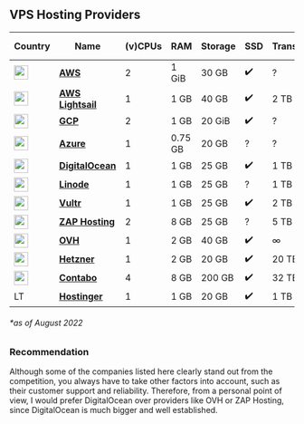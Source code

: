 ## VPS Hosting Providers

| Country | Name | (v)CPUs | RAM | Storage | SSD | Transfer | Price | Incl. VAT | Safe 
| --- | --- | --- | --- | --- | --- | --- | --- | --- | --- |
| <img src="https://cdn.jsdelivr.net/npm/@azury/cdn/dist/locales/us.svg" width="25px" /> | [**AWS**](https://aws.amazon.com) | 2 | 1 GiB | 30 GB | ✔️ | ? | $6.87[\*](https://calculator.aws/#/estimate?id=6f840e242113d3f95d9f8909563de23367a361a7) | ? | ✔️ |
| <img src="https://cdn.jsdelivr.net/npm/@azury/cdn/dist/locales/us.svg" width="25px" /> | [**AWS Lightsail**](https://lightsail.aws.amazon.com/ls/webapp/create/instance) | 1 | 1 GB | 40 GB | ✔️ | 2 TB | $5[\*](https://lightsail.aws.amazon.com/ls/webapp/create/instance) | ? | ✔️ |
| <img src="https://cdn.jsdelivr.net/npm/@azury/cdn/dist/locales/us.svg" width="25px" /> | [**GCP**](https://cloud.google.com) | 2 | 1 GB | 20 GiB | ✔️ | ? | $9.52[\*](https://cloud.google.com/products/calculator/#id=c7f1b563-01a4-4e61-9760-1beb0d4385dc) | ? | ✔️ |
| <img src="https://cdn.jsdelivr.net/npm/@azury/cdn/dist/locales/us.svg" width="25px" /> | [**Azure**](https://azure.microsoft.com) | 1 | 0.75 GB | 20 GB | ? | ? | $13.19[\*](https://github.com/unvented/vps-hosters/raw/dev/ExportedEstimate.xlsx) | ? | ✔️ |
| <img src="https://cdn.jsdelivr.net/npm/@azury/cdn/dist/locales/us.svg" width="25px" /> | [**DigitalOcean**](https://digitalocean.com) | 1 | 1 GB | 25 GB | ✔️ | 1 TB | $6.00[\*](https://www.digitalocean.com/products/droplets)	| ✖️ | ✔️ |
| <img src="https://cdn.jsdelivr.net/npm/@azury/cdn/dist/locales/us.svg" width="25px" /> | [**Linode**](https://www.linode.com) | 1 | 1 GB | 25 GB | ? | 1 TB | $5.00[\*](https://www.linode.com/products/shared) | ? | ✔️ |
| <img src="https://cdn.jsdelivr.net/npm/@azury/cdn/dist/locales/us.svg" width="25px" /> | [**Vultr**](https://www.vultr.com) | 1 | 1 GB | 25 GB | ✔️ | 2 TB | $6.00[\*](https://www.vultr.com/products/cloud-compute) | ? | ✔️ |
| <img src="https://cdn.jsdelivr.net/npm/@azury/cdn/dist/locales/de.svg" width="25px" /> | [**ZAP Hosting**](https://zap-hosting.com/en) | 2 | 8 GB | 25 GB | ? | 5 TB | $8.06[\*](https://zap-hosting.com/en/shop/?myorder=UWyA9VyaBG231pdb3p2w3GdJP2DRV6h2rFsKgx4oU7zEN38bDtPUY3SqiRGcfdVQWUFR1GjVw7DlMEa0OYOZRWFwMXmV8OBNv0%2BHVggLW48gbgSbfX9jYAgVNX1DKwMpBS3CGNF1kkIvWYp2yrpMIuw9TnaDQJd3mNd1wwhwHGvAM3xIHGCovoVG9k05aoHaGD47kFf75125xVADGBPMFQBdnSEXNSLaXcmm8UlBQE6mq4afzaGx1YGhPKLquC0UaXCF6oR3U84qKA4BYrK%2FRcFxAVCw7qMcgWrNB9linutFmGQdADoSfgkT57GidWiHLmIW%2Bvc98QGDBGVZd2wSBhfoE%2BhBhcOe08TiuYsaZ82AcaAWP9bsjhMx%2FdPplSPDTPbHuKEgO0B%2FNBM6HehZmqBgdGPCQjK3tt%2FkB5jnwY6Xv2VeKwzeYCl8cIvfY5ApGMEevPxreeP4kwWZEyBCnWjnNrGRwgIqGQ3iFihNaOEpd0RQflkuON6Bf03jiCMyG%2FIpop%2F8p1oRz4jCIk8dWf4gHGTVVyFJB6FH2EvCJ28%3D) | ? | ✔️ |
| <img src="https://cdn.jsdelivr.net/npm/@azury/cdn/dist/locales/fr.svg" width="25px" /> | [**OVH**](https://us.ovhcloud.com/) | 1 | 2 GB | 40 GB | ✔️ | ∞ | $6.00[\*](https://us.ovhcloud.com/vps) | ? | ✔️ |
| <img src="https://cdn.jsdelivr.net/npm/@azury/cdn/dist/locales/de.svg" width="25px" /> | [**Hetzner**](https://www.hetzner.com) | 1 | 2 GB | 20 GB | ✔️ | 20 TB | ~$3.60[\*](https://www.hetzner.com/cloud) | ✖️ | ✔️ |
| <img src="https://cdn.jsdelivr.net/npm/@azury/cdn/dist/locales/de.svg" width="25px" /> | [**Contabo**](https://contabo.com/en) | 4 | 8 GB | 200 GB | ✔️ | 32 TB | $6.99[\*](https://contabo.com/en/vps) | ? | ✔️ |
| LT | [**Hostinger**](https://www.hostinger.com) | 1 | 1 GB | 20 GB | ✔️ | 1 TB | $8.99[\*](https://www.hostinger.com/cart-hosting/product/vps-1?referrer_page_url=https%3A%2F%2Fwww.hostinger.com%2Fvps-hosting) | ? | ✔️ |

###### *as of August 2022

### Recommendation

Although some of the companies listed here clearly stand out from the competition, you always have to take other factors into account, such as their customer support and reliability. Therefore, from a personal point of view, I would prefer DigitalOcean over providers like OVH or ZAP Hosting, since DigitalOcean is much bigger and well established.
